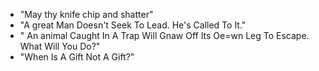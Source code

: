 * "May thy knife chip and shatter"
* "A great Man Doesn't Seek To Lead. He's Called To It."
* " An animal Caught In A Trap Will Gnaw Off Its Oe=wn Leg To Escape. What Will You Do?"
* "When Is A Gift Not A Gift?"
